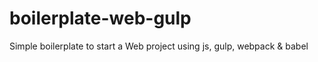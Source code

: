# boilerplate-web-gulp
Simple boilerplate to start a Web project using js, gulp, webpack &amp; babel
